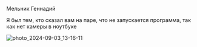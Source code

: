 Мельник Геннадий

Я был тем, кто сказал вам на паре, что не запускается программа, так как нет камеры в ноутбуке

![photo_2024-09-03_13-16-11](https://github.com/user-attachments/assets/8a4aa35a-9304-4bd5-8b1b-987b9c981d19)
